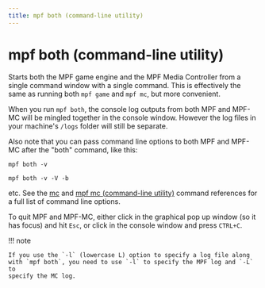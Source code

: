 ```yaml
---
title: mpf both (command-line utility)
---
```


# mpf both (command-line utility)


Starts both the MPF game engine and the MPF Media Controller from a
single command window with a single command. This is effectively the
same as running both `mpf game` and `mpf mc`, but more convenient.

When you run `mpf both`, the console log outputs from both MPF and
MPF-MC will be mingled together in the console window. However the log
files in your machine's `/logs` folder will still be separate.

Also note that you can pass command line options to both MPF and MPF-MC
after the "both" command, like this:

``` shell
mpf both -v

mpf both -v -V -b
```

etc. See the [mc](../../game/index.md) and
[mpf mc (command-line utility)](mc.md) command references for a full list of
command line options.

To quit MPF and MPF-MC, either click in the graphical pop up window (so
it has focus) and hit `Esc`, or click in the console window and press
`CTRL+C`.

!!! note

    If you use the `-l` (lowercase L) option to specify a log file along
    with `mpf both`, you need to use `-l` to specify the MPF log and `-L` to
    specify the MC log.
